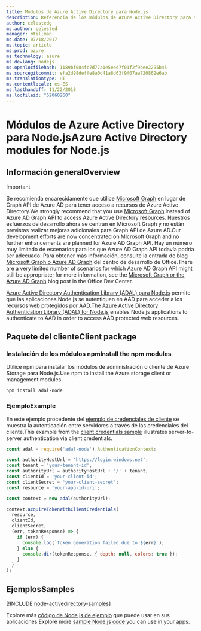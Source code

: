```yaml
---
title: Módulos de Azure Active Directory para Node.js
description: Referencia de los módulos de Azure Active Directory para Node.js
author: celestedg
ms.author: celested
manager: mtillman
ms.date: 07/18/2017
ms.topic: article
ms.prod: azure
ms.technology: azure
ms.devlang: nodejs
ms.openlocfilehash: 1189bf084fc7d77a1e5eed7f01f2f9bee2295b45
ms.sourcegitcommit: efa2d98deffe8a0d41a8d63f9f07aa720862e6ab
ms.translationtype: HT
ms.contentlocale: es-ES
ms.lasthandoff: 11/22/2018
ms.locfileid: "52060260"
---
```

# <a name="azure-active-directory-modules-for-nodejs"></a><span data-ttu-id="840eb-103">Módulos de Azure Active Directory para Node.js</span><span class="sxs-lookup"><span data-stu-id="840eb-103">Azure Active Directory modules for Node.js</span></span>

## <a name="overview"></a><span data-ttu-id="840eb-104">Información general</span><span class="sxs-lookup"><span data-stu-id="840eb-104">Overview</span></span>

> [!IMPORTANT]
> <span data-ttu-id="840eb-105">Se recomienda encarecidamente que utilice [Microsoft Graph](https://graph.microsoft.io/) en lugar de Graph API de Azure AD para tener acceso a recursos de Azure Active Directory.</span><span class="sxs-lookup"><span data-stu-id="840eb-105">We strongly recommend that you use [Microsoft Graph](https://graph.microsoft.io/) instead of Azure AD Graph API to access Azure Active Directory resources.</span></span> <span data-ttu-id="840eb-106">Nuestros esfuerzos de desarrollo ahora se centran en Microsoft Graph y no están previstas realizar mejoras adicionales para Graph API de Azure AD.</span><span class="sxs-lookup"><span data-stu-id="840eb-106">Our development efforts are now concentrated on Microsoft Graph and no further enhancements are planned for Azure AD Graph API.</span></span> <span data-ttu-id="840eb-107">Hay un número muy limitado de escenarios para los que Azure AD Graph API todavía podría ser adecuado. Para obtener más información, consulte la entrada de blog [Microsoft Graph o Azure AD Graph](https://dev.office.com/blogs/microsoft-graph-or-azure-ad-graph) del centro de desarrollo de Office.</span><span class="sxs-lookup"><span data-stu-id="840eb-107">There are a very limited number of scenarios for which Azure AD Graph API might still be appropriate; for more information, see the [Microsoft Graph or the Azure AD Graph](https://dev.office.com/blogs/microsoft-graph-or-azure-ad-graph) blog post in the Office Dev Center.</span></span>

<span data-ttu-id="840eb-108">[Azure Active Directory Authentication Library (ADAL) para Node.js](https://www.npmjs.com/package/adal-node) permite que las aplicaciones Node.js se autentiquen en AAD para acceder a los recursos web protegidos por AAD.</span><span class="sxs-lookup"><span data-stu-id="840eb-108">The [Azure Active Directory Authentication Library (ADAL) for Node.js](https://www.npmjs.com/package/adal-node) enables Node.js applications to authenticate to AAD in order to access AAD protected web resources.</span></span>

## <a name="client-package"></a><span data-ttu-id="840eb-109">Paquete del cliente</span><span class="sxs-lookup"><span data-stu-id="840eb-109">Client package</span></span>

### <a name="install-the-npm-modules"></a><span data-ttu-id="840eb-110">Instalación de los módulos npm</span><span class="sxs-lookup"><span data-stu-id="840eb-110">Install the npm modules</span></span>

<span data-ttu-id="840eb-111">Utilice npm para instalar los módulos de administración o cliente de Azure Storage para Node.js.</span><span class="sxs-lookup"><span data-stu-id="840eb-111">Use npm to install the Azure storage client or management modules.</span></span>

```bash
npm install adal-node
```   

### <a name="example"></a><span data-ttu-id="840eb-112">Ejemplo</span><span class="sxs-lookup"><span data-stu-id="840eb-112">Example</span></span>

<span data-ttu-id="840eb-113">En este ejemplo procedente del [ejemplo de credenciales de cliente](https://github.com/MSOpenTech/azure-activedirectory-library-for-nodejs/blob/master/sample/client-credentials-sample.js) se muestra la autenticación entre servidores a través de las credenciales del cliente.</span><span class="sxs-lookup"><span data-stu-id="840eb-113">This example from the [client credentials sample](https://github.com/MSOpenTech/azure-activedirectory-library-for-nodejs/blob/master/sample/client-credentials-sample.js) illustrates server-to-server authentication via client credentials.</span></span>

```javascript
const adal = require('adal-node').AuthenticationContext;

const authorityHostUrl = 'https://login.windows.net';
const tenant = 'your-tenant-id';
const authorityUrl = authorityHostUrl + '/' + tenant;
const clientId = 'your-client-id';
const clientSecret = 'your-client-secret';
const resource = 'your-app-id-uri';

const context = new adal(authorityUrl);

context.acquireTokenWithClientCredentials(
  resource,
  clientId,
  clientSecret,
  (err, tokenResponse) => {
    if (err) {
      console.log(`Token generation failed due to ${err}`);
    } else {
      console.dir(tokenResponse, { depth: null, colors: true });
    }
  }
);
```

## <a name="samples"></a><span data-ttu-id="840eb-114">Ejemplos</span><span class="sxs-lookup"><span data-stu-id="840eb-114">Samples</span></span>

[!INCLUDE [node-activedirectory-samples](../docs-ref-conceptual/includes/activedirectory-samples.md)]

<span data-ttu-id="840eb-115">Explore más [código de Node.js de ejemplo](https://azure.microsoft.com/resources/samples/?platform=nodejs) que puede usar en sus aplicaciones.</span><span class="sxs-lookup"><span data-stu-id="840eb-115">Explore more [sample Node.js code](https://azure.microsoft.com/resources/samples/?platform=nodejs) you can use in your apps.</span></span>
